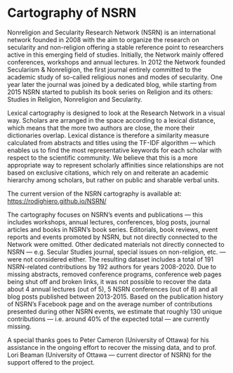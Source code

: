 # Cartography of NSRN

Nonreligion and Secularity Research Network (NSRN) is an international network founded in 2008 with the aim to organize the research on secularity and non-religion offering a stable reference point to researchers active in this emerging field of studies. Initially, the Network mainly offered conferences, workshops and annual lectures. In 2012 the Network founded Secularism & Nonreligion, the first journal entirely committed to the academic study of so-called religious nones and modes of secularity. One year later the journal was joined by a dedicated blog, while starting from 2015 NSRN started to publish its book series on Religion and its others: Studies in Religion, Nonreligion and Secularity.

Lexical cartography is designed to look at the Research Network in a visual way. Scholars are arranged in the space according to a lexical distance, which means that the more two authors are close, the more their dictionaries overlap. Lexical distance is therefore a similarity measure calculated from abstracts and titles using the TF-IDF algorithm — which enables us to find the most representative keywords for each scholar with respect to the scientific community. We believe that this is a more appropriate way to represent scholarly affinities since relationships are not based on exclusive citations, which rely on and reiterate an academic hierarchy among scholars, but rather on public and sharable verbal units.

The current version of the NSRN cartography is available at: https://rodighiero.github.io/NSRN/

The cartography focuses on NSRN’s events and publications — this includes workshops, annual lectures, conferences, blog posts, journal articles and books in NSRN’s book series. Editorials, book reviews, event reports and events promoted by NSRN, but not directly connected to the Network were omitted. Other dedicated materials not directly connected to NSRN — e.g. Secular Studies journal, special issues on non-religion, etc. — were not considered either. The resulting dataset includes a total of 191 NSRN-related contributions by 192 authors for years 2008-2020. Due to missing abstracts, removed conference programs, conference web pages being shut off and broken links, it was not possible to recover the data about 4 annual lectures (out of 5), 5 NSRN conferences (out of 8) and all blog posts published between 2013-2015. Based on the publication history of NSRN’s Facebook page and on the average number of contributions presented during other NSRN events, we estimate that roughly 130 unique contributions — i.e. around 40% of the expected total — are currently missing.

A special thanks goes to Peter Cameron (University of Ottawa) for his assistance in the ongoing effort to recover the missing data, and to prof. Lori Beaman (University of Ottawa — current director of NSRN) for the support offered to the project.
